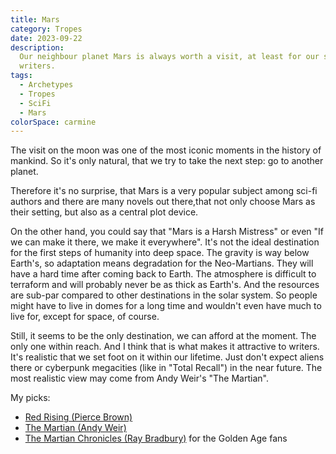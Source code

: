```yaml
---
title: Mars
category: Tropes
date: 2023-09-22
description:
  Our neighbour planet Mars is always worth a visit, at least for our sci-fi
  writers.
tags:
  - Archetypes
  - Tropes
  - SciFi
  - Mars
colorSpace: carmine
---
```


The visit on the moon was one of the most iconic moments in the history of
mankind. So it's only natural, that we try to take the next step: go to another
planet.

Therefore it's no surprise, that Mars is a very popular subject among sci-fi
authors and there are many novels out there,that not only choose Mars as their
setting, but also as a central plot device.

On the other hand, you could say that "Mars is a Harsh Mistress" or even "If we
can make it there, we make it everywhere". It's not the ideal destination for
the first steps of humanity into deep space. The gravity is way below Earth's,
so adaptation means degradation for the Neo-Martians. They will have a hard time
after coming back to Earth. The atmosphere is difficult to terraform and will
probably never be as thick as Earth's. And the resources are sub-par compared to
other destinations in the solar system. So people might have to live in domes
for a long time and wouldn't even have much to live for, except for space, of
course.

Still, it seems to be the only destination, we can afford at the moment. The
only one within reach. And I think that is what makes it attractive to writers.
It's realistic that we set foot on it within our lifetime. Just don't expect
aliens there or cyberpunk megacities (like in "Total Recall") in the near
future. The most realistic view may come from Andy Weir's "The Martian".

My picks:

- [Red Rising (Pierce Brown)](https://www.goodreads.com/book/show/15839976-red-rising)
- [The Martian (Andy Weir)](https://www.goodreads.com/book/show/18007564-the-martian)
- [The Martian Chronicles (Ray Bradbury)](https://www.goodreads.com/book/show/76778.The_Martian_Chronicles)
  for the Golden Age fans
